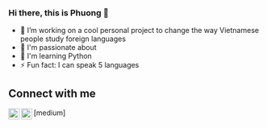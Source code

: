 ### Hi there, this is Phuong 👋 
- 🔭 I’m working on a cool personal project to change the way Vietnamese people study foreign languages
- 💬 I'm passionate about 
- 🌱 I'm learning Python
- ⚡ Fun fact: I can speak 5 languages

## Connect with me
<img align="left" alt="audhiaprilliant | LinkedIn" width="22px" src="https://cdn.jsdelivr.net/npm/simple-icons@v3/icons/linkedin.svg" />
<img align="left" alt="audhiaprilliant | Medium" width="22px" src="https://cdn.jsdelivr.net/npm/simple-icons@v3/icons/medium.svg" /> [medium]
<!--
**phuongtran19/phuongtran19** is a ✨ _special_ ✨ repository because its `README.md` (this file) appears on your GitHub profile.

Here are some ideas to get you started:

- 🔭 I’m currently working on a cool side project
- 🌱 I'm currently learning
- 👯 I’m looking to collaborate on ...
- 🤔 I’m looking for help with ...
- 💬 Ask me about ...
- 📫 How to reach me: trandinhnamphuong1911@gmail.com
- 😄 Pronouns: ...
- ⚡ Fun fact: 



[medium]: https://medium.com/@phuongtran1911
